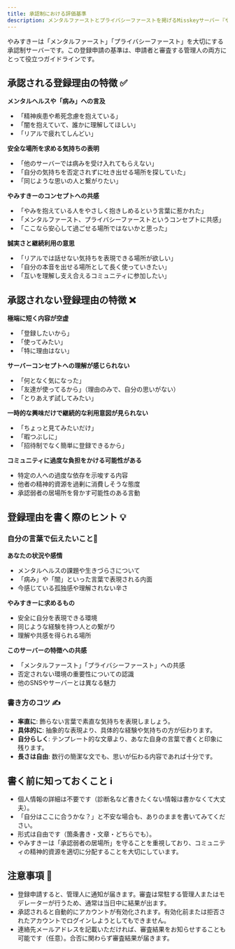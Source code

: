 ```yaml
---
title: 承認制における評価基準
description: メンタルファーストとプライバシーファーストを掲げるMisskeyサーバー『やみすきー』の承認制における登録申請の評価基準
---
```


やみすきーは「メンタルファースト」「プライバシーファースト」を大切にする承認制サーバーです。この登録申請の基準は、申請者と審査する管理人の両方にとって役立つガイドラインです。

## 承認される登録理由の特徴 ✅

**メンタルヘルスや「病み」への言及**
* 「精神疾患や希死念慮を抱えている」
* 「闇を抱えていて、誰かに理解してほしい」
* 「リアルで疲れてしんどい」

**安全な場所を求める気持ちの表明**
* 「他のサーバーでは病みを受け入れてもらえない」
* 「自分の気持ちを否定されずに吐き出せる場所を探していた」
* 「同じような思いの人と繋がりたい」

**やみすきーのコンセプトへの共感**
* 「やみを抱えている人をやさしく抱きしめるという言葉に惹かれた」
* 「メンタルファースト、プライバシーファーストというコンセプトに共感」
* 「ここなら安心して過ごせる場所ではないかと思った」

**誠実さと継続利用の意思**
* 「リアルでは話せない気持ちを表現できる場所が欲しい」
* 「自分の本音を出せる場所として長く使っていきたい」
* 「互いを理解し支え合えるコミュニティに参加したい」

## 承認されない登録理由の特徴 ❌

**極端に短く内容が空虚**
* 「登録したいから」
* 「使ってみたい」
* 「特に理由はない」

**サーバーコンセプトへの理解が感じられない**
* 「何となく気になった」
* 「友達が使ってるから」（理由のみで、自分の思いがない）
* 「とりあえず試してみたい」

**一時的な興味だけで継続的な利用意図が見られない**
* 「ちょっと見てみたいだけ」
* 「暇つぶしに」
* 「招待制でなく簡単に登録できるから」

**コミュニティに過度な負担をかける可能性がある**
* 特定の人への過度な依存を示唆する内容
* 他者の精神的資源を過剰に消費しそうな態度
* 承認弱者の居場所を脅かす可能性のある言動

## 登録理由を書く際のヒント 💡

### 自分の言葉で伝えたいこと📝

**あなたの状況や感情**
* メンタルヘルスの課題や生きづらさについて
* 「病み」や「闇」といった言葉で表現される内面
* 今感じている孤独感や理解されない辛さ

**やみすきーに求めるもの**
* 安全に自分を表現できる環境
* 同じような経験を持つ人との繋がり
* 理解や共感を得られる場所

**このサーバーの特徴への共感**
* 「メンタルファースト」「プライバシーファースト」への共感
* 否定されない環境の重要性についての認識
* 他のSNSやサーバーとは異なる魅力

### 書き方のコツ ✍️

* **率直に**: 飾らない言葉で素直な気持ちを表現しましょう。
* **具体的に**: 抽象的な表現より、具体的な経験や気持ちの方が伝わります。
* **自分らしく**: テンプレート的な文章より、あなた自身の言葉で書くと印象に残ります。
* **長さは自由**: 数行の簡潔な文でも、思いが伝わる内容であれば十分です。

## 書く前に知っておくこと ℹ️

* 個人情報の詳細は不要です（診断名など書きたくない情報は書かなくて大丈夫）。
* 「自分はここに合うかな？」と不安な場合も、ありのままを書いてみてください。
* 形式は自由です（箇条書き・文章・どちらでも）。
* やみすきーは「承認弱者の居場所」を守ることを重視しており、コミュニティの精神的資源を適切に分配することを大切にしています。

## 注意事項 📌

* 登録申請すると、管理人に通知が届きます。審査は常駐する管理人またはモデレーターが行うため、通常は当日中に結果が出ます。  
* 承認されると自動的にアカウントが有効化されます。有効化前または拒否されたアカウントでログインしようとしてもできません。  
* 連絡先メールアドレスを記載いただければ、審査結果をお知らせすることも可能です（任意）。合否に関わらず審査結果が届きます。